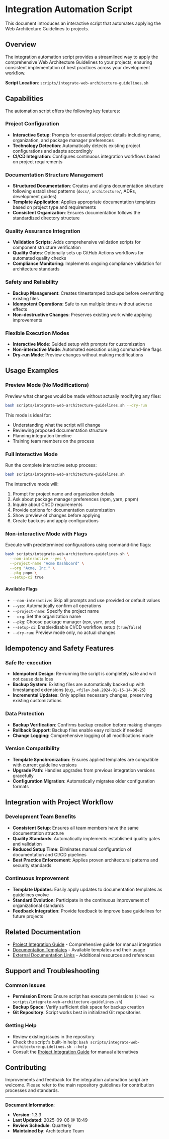 # Integration Automation Script

This document introduces an interactive script that automates applying the Web
Architecture Guidelines to projects.

## Overview

The integration automation script provides a streamlined way to apply the
comprehensive Web Architecture Guidelines to your projects, ensuring consistent
implementation of best practices across your development workflow.

**Script Location**: `scripts/integrate-web-architecture-guidelines.sh`

## Capabilities

The automation script offers the following key features:

### Project Configuration

- **Interactive Setup**:
  Prompts for essential project details including name, organization, and
  package manager preferences
- **Technology Detection**:
  Automatically detects existing project configurations and adapts accordingly
- **CI/CD Integration**:
  Configures continuous integration workflows based on project requirements

### Documentation Structure Management

- **Structured Documentation**:
  Creates and aligns documentation structure following established patterns
  (`docs/`, `architecture/`, ADRs, development guides)
- **Template Application**:
  Applies appropriate documentation templates based on project type and
  requirements
- **Consistent Organization**:
  Ensures documentation follows the standardized directory structure

### Quality Assurance Integration

- **Validation Scripts**:
  Adds comprehensive validation scripts for component structure verification
- **Quality Gates**:
  Optionally sets up GitHub Actions workflows for automated quality checks
- **Compliance Monitoring**:
  Implements ongoing compliance validation for architecture standards

### Safety and Reliability

- **Backup Management**:
  Creates timestamped backups before overwriting existing files
- **Idempotent Operations**: Safe to run multiple times without adverse effects
- **Non-destructive Changes**:
  Preserves existing work while applying improvements

### Flexible Execution Modes

- **Interactive Mode**: Guided setup with prompts for customization
- **Non-interactive Mode**: Automated execution using command-line flags
- **Dry-run Mode**: Preview changes without making modifications

## Usage Examples

### Preview Mode (No Modifications)

Preview what changes would be made without actually modifying any files:

```bash
bash scripts/integrate-web-architecture-guidelines.sh --dry-run
```

This mode is ideal for:

- Understanding what the script will change
- Reviewing proposed documentation structure
- Planning integration timeline
- Training team members on the process

### Full Interactive Mode

Run the complete interactive setup process:

```bash
bash scripts/integrate-web-architecture-guidelines.sh
```

The interactive mode will:

1. Prompt for project name and organization details
2. Ask about package manager preferences (npm, yarn, pnpm)
3. Inquire about CI/CD requirements
4. Provide options for documentation customization
5. Show preview of changes before applying
6. Create backups and apply configurations

### Non-interactive Mode with Flags

Execute with predetermined configurations using command-line flags:

```bash
bash scripts/integrate-web-architecture-guidelines.sh \
  --non-interactive --yes \
  --project-name "Acme Dashboard" \
  --org "Acme, Inc." \
  --pkg pnpm \
  --setup-ci true
```

#### Available Flags

- `--non-interactive`: Skip all prompts and use provided or default values
- `--yes`: Automatically confirm all operations
- `--project-name`: Specify the project name
- `--org`: Set the organization name
- `--pkg`: Choose package manager (`npm`, `yarn`, `pnpm`)
- `--setup-ci`: Enable/disable CI/CD workflow setup (`true`/`false`)
- `--dry-run`: Preview mode only, no actual changes

## Idempotency and Safety Features

### Safe Re-execution

- **Idempotent Design**:
  Re-running the script is completely safe and will not cause data loss
- **Backup System**:
  Existing files are automatically backed up with timestamped extensions (e.g.,
  `<file>.bak.2024-01-15-14-30-25`)
- **Incremental Updates**:
  Only applies necessary changes, preserving existing customizations

### Data Protection

- **Backup Verification**: Confirms backup creation before making changes
- **Rollback Support**: Backup files enable easy rollback if needed
- **Change Logging**: Comprehensive logging of all modifications made

### Version Compatibility

- **Template Synchronization**:
  Ensures applied templates are compatible with current guideline versions
- **Upgrade Path**:
  Handles upgrades from previous integration versions gracefully
- **Configuration Migration**:
  Automatically migrates older configuration formats

## Integration with Project Workflow

### Development Team Benefits

- **Consistent Setup**:
  Ensures all team members have the same documentation structure
- **Quality Standards**:
  Automatically implements established quality gates and validation
- **Reduced Setup Time**:
  Eliminates manual configuration of documentation and CI/CD pipelines
- **Best Practice Enforcement**:
  Applies proven architectural patterns and security standards

### Continuous Improvement

- **Template Updates**:
  Easily apply updates to documentation templates as guidelines evolve
- **Standard Evolution**:
  Participate in the continuous improvement of organizational standards
- **Feedback Integration**:
  Provide feedback to improve base guidelines for future projects

## Related Documentation

- [Project Integration Guide](project-integration-guide.md) - Comprehensive
  guide for manual integration
- [Documentation Templates](templates/README.md) - Available templates and their
  usage
- [External Documentation Links](external-documentation-links.md) - Additional
  resources and references

## Support and Troubleshooting

### Common Issues

- **Permission Errors**:
  Ensure script has execute permissions (`chmod +x
  scripts/integrate-web-architecture-guidelines.sh`)
- **Backup Space**: Verify sufficient disk space for backup creation
- **Git Repository**: Script works best in initialized Git repositories

### Getting Help

- Review existing issues in the repository
- Check the script's built-in help: `bash
  scripts/integrate-web-architecture-guidelines.sh --help`
- Consult the [Project Integration Guide](project-integration-guide.md) for
  manual alternatives

## Contributing

Improvements and feedback for the integration automation script are welcome.
Please refer to the main repository guidelines for contribution processes and
standards.

---

**Document Information**:

- **Version**: 1.3.3
- **Last Updated**: 2025-09-06 @ 18:49
- **Review Schedule**: Quarterly
- **Maintained by**: Architecture Team
